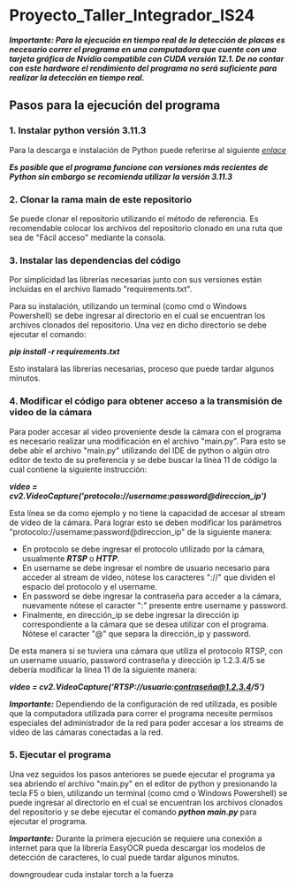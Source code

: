 # Proyecto_Taller_Integrador_IS24

***Importante: Para la ejecución en tiempo real de la detección de placas es necesario correr el programa en una computadora que cuente con una tarjeta gráfica de Nvidia compatible con CUDA versión 12.1. De no contar con este hardware el rendimiento del programa no será suficiente para realizar la detección en tiempo real.***

## Pasos para la ejecución del programa
### 1. Instalar python versión 3.11.3
Para la descarga e instalación de Python puede referirse al siguiente *[enlace](https://www.python.org/downloads/release/python-3113/)*

***Es posible que el programa funcione con versiones más recientes de Python sin embargo se recomienda utilizar la versión 3.11.3***

### 2. Clonar la rama main de este repositorio
Se puede clonar el repositorio utilizando el método de referencia. Es recomendable colocar los archivos del repositorio clonado en una ruta que sea de "Fácil acceso" mediante la consola.

### 3. Instalar las dependencias del código
Por simplicidad las librerías necesarias junto con sus versiones están incluidas en el archivo llamado "requirements.txt".

Para su instalación, utilizando un terminal (como cmd o Windows Powershell) se debe ingresar al directorio en el cual se encuentran los archivos clonados del repositorio. Una vez en dicho directorio se debe ejecutar el comando:

***pip install -r requirements.txt***

Esto instalará las librerías necesarias, proceso que puede tardar algunos minutos.

### 4. Modificar el código para obtener acceso a la transmisión de video de la cámara
Para poder accesar al video proveniente desde la cámara con el programa es necesario realizar una modificación en el archivo "main.py". Para esto se debe abir el archivo "main.py" utilizando del IDE de python o algún otro editor de texto de su preferencia y se debe buscar la línea 11 de código la cual contiene la siguiente instrucción:

***video = cv2.VideoCapture('protocolo://username:password@direccion_ip')***

Esta línea se da como ejemplo y no tiene la capacidad de accesar al stream de video de la cámara. Para lograr esto se deben modificar los parámetros "protocolo://username:password@direccion_ip" de la siguiente manera:
- En protocolo se debe ingresar el protocolo utilizado por la cámara, usualmente ***RTSP*** o ***HTTP***.
- En username se debe ingresar el nombre de usuario necesario para acceder al stream de video, nótese los caracteres "://" que dividen el espacio del protocolo y el username.
- En password se debe ingresar la contraseña para acceder a la cámara, nuevamente nótese el caracter ":" presente entre username y password.
- Finalmente, en dirección_ip se debe ingresar la dirección ip correspondiente a la cámara que se desea utilizar con el programa. Nótese el caracter "@" que separa la dirección_ip y password.
  
De esta manera si se tuviera una cámara que utiliza el protocolo RTSP, con un username usuario, password contraseña y dirección ip 1.2.3.4/5 se debería modificar la línea 11 de la siguiente manera:

***video = cv2.VideoCapture('RTSP://usuario:contraseña@1.2.3.4/5')***

***Importante:*** Dependiendo de la configuración de red utilizada, es posible que la computadora utilizada para correr el programa necesite permisos especiales del administrador de la red para poder accesar a los streams de video de las cámaras conectadas a la red.

### 5. Ejecutar el programa
Una vez seguidos los pasos anteriores se puede ejecutar el programa ya sea abriendo el archivo "main.py" en el editor de python y presionando la tecla F5 o bien, utilizando un terminal (como cmd o Windows Powershell) se puede ingresar al directorio en el cual se encuentran los archivos clonados del repositorio y se debe ejecutar el comando ***python main.py*** para ejecutar el programa.

***Importante:*** Durante la primera ejecución se requiere una conexión a internet para que la librería EasyOCR pueda descargar los modelos de detección de caracteres, lo cual puede tardar algunos minutos.

downgroudear cuda
instalar torch a la fuerza


